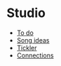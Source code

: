 # Studio

- [To do](..blob/main/todo.md)
- [Song ideas](..blob/main/songideas.md)
- [Tickler](..blob/main/tickler.md)
- [Connections](..blob/main/connections.md)
